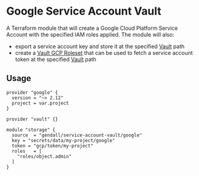 # Google Service Account Vault

A Terraform module that will create a Google Cloud Platform Service Account with the specified IAM roles applied. The module will also:

* export a service account key and store it at the specified [Vault](https://www.vaultproject.io/) path
* create a [Vault GCP Roleset](https://www.vaultproject.io/docs/secrets/gcp/index.html) that can be used to fetch a service account token at the specified [Vault](https://www.vaultproject.io/) path

## Usage

```hcl
provider "google" {
  version = "~> 2.12"
  project = var.project
}

provider "vault" {}

module "storage" {
  source  = "gendall/service-account-vault/google"
  key = "secrets/data/my-project/google"
  token = "gcp/token/my-project"
  roles   = [
    "roles/object.admin"
  ]
}
```

